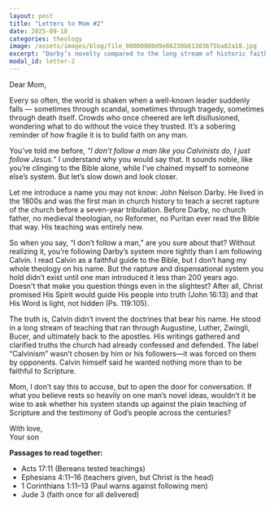 ```yaml
---
layout: post
title: "Letters to Mom #2"
date: 2025-09-18
categories: theology
image: /assets/images/blog/file_00000000d9e86230b61303675ba82a18.jpg
excerpt: "Darby’s novelty compared to the long stream of historic faith."
modal_id: letter-2
---
```

Dear Mom,

Every so often, the world is shaken when a well-known leader suddenly falls — sometimes through scandal, sometimes through tragedy, sometimes through death itself. Crowds who once cheered are left disillusioned, wondering what to do without the voice they trusted. It’s a sobering reminder of how fragile it is to build faith on any man.

You’ve told me before, *“I don’t follow a man like you Calvinists do, I just follow Jesus.”* I understand why you would say that. It sounds noble, like you’re clinging to the Bible alone, while I’ve chained myself to someone else’s system. But let’s slow down and look closer.

Let me introduce a name you may not know: John Nelson Darby. He lived in the 1800s and was the first man in church history to teach a secret rapture of the church before a seven-year tribulation. Before Darby, no church father, no medieval theologian, no Reformer, no Puritan ever read the Bible that way. His teaching was entirely new.

So when you say, “I don’t follow a man,” are you sure about that? Without realizing it, you’re following Darby’s system more tightly than I am following Calvin. I read Calvin as a faithful guide to the Bible, but I don’t hang my whole theology on his name. But the rapture and dispensational system you hold didn’t exist until one man introduced it less than 200 years ago. Doesn't that make you question things even in the slightest? After all, Christ promised His Spirit would guide His people into truth (John 16:13) and that His Word is light, not hidden (Ps. 119:105).

The truth is, Calvin didn’t invent the doctrines that bear his name. He stood in a long stream of teaching that ran through Augustine, Luther, Zwingli, Bucer, and ultimately back to the apostles. His writings gathered and clarified truths the church had already confessed and defended. The label “Calvinism” wasn’t chosen by him or his followers—it was forced on them by opponents. Calvin himself said he wanted nothing more than to be faithful to Scripture.

Mom, I don’t say this to accuse, but to open the door for conversation. If what you believe rests so heavily on one man’s novel ideas, wouldn’t it be wise to ask whether his system stands up against the plain teaching of Scripture and the testimony of God’s people across the centuries?

With love,  
Your son

**Passages to read together:**  
- Acts 17:11 (Bereans tested teachings)  
- Ephesians 4:11–16 (teachers given, but Christ is the head)  
- 1 Corinthians 1:11–13 (Paul warns against following men)  
- Jude 3 (faith once for all delivered)

